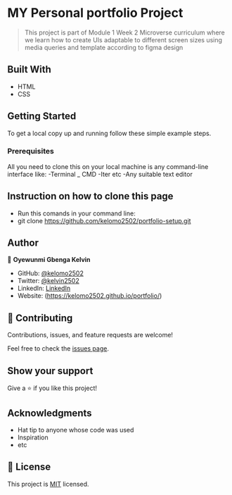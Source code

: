 # MY Personal portfolio Project

> This project is part of Module 1 Week 2 Microverse curriculum where we learn how to create UIs adaptable to different screen sizes using media queries and template according to figma design

## Built With

- HTML
- CSS

## Getting Started

To get a local copy up and running follow these simple example steps.

### Prerequisites

All you need to clone this on your local machine is any command-line interface like:
-Terminal
\_ CMD
-Iter etc
-Any suitable text editor

## Instruction on how to clone this page

- Run this comands in your command line:
- git clone https://github.com/kelomo2502/portfolio-setup.git

## Author

👤 **Oyewunmi Gbenga Kelvin**

- GitHub: [@kelomo2502](https://github.com/kelomo2502)
- Twitter: [@kelvin2502](https://twitter.com/kelvin2502)
- LinkedIn: [LinkedIn](https://linkedin.com/ingbenga-oyewunmi)
- Website: (https://kelomo2502.github.io/portfolio/)

## 🤝 Contributing

Contributions, issues, and feature requests are welcome!

Feel free to check the [issues page](../../issues/).

## Show your support

Give a ⭐️ if you like this project!

## Acknowledgments

- Hat tip to anyone whose code was used
- Inspiration
- etc

## 📝 License

This project is [MIT](./MIT.md) licensed.
